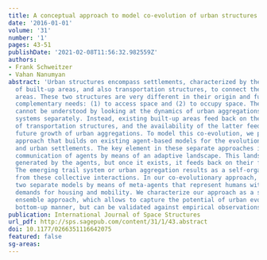 ```yaml
---
title: A conceptual approach to model co-evolution of urban structures
date: '2016-01-01'
volume: '31'
number: '1'
pages: 43-51
publishDate: '2021-02-08T11:56:32.982559Z'
authors:
- Frank Schweitzer
- Vahan Nanumyan
abstract: 'Urban structures encompass settlements, characterized by the spatial distribution
  of built-up areas, and also transportation structures, to connect these built-up
  areas. These two structures are very different in their origin and function, fulfilling
  complementary needs: (1) to access space and (2) to occupy space. Their evolution
  cannot be understood by looking at the dynamics of urban aggregations and transportation
  systems separately. Instead, existing built-up areas feed back on the further development
  of transportation structures, and the availability of the latter feeds back on the
  future growth of urban aggregations. To model this co-evolution, we propose an agent-based
  approach that builds on existing agent-based models for the evolution of trail systems
  and urban settlements. The key element in these separate approaches is a generalized
  communication of agents by means of an adaptive landscape. This landscape is only
  generated by the agents, but once it exists, it feeds back on their further actions.
  The emerging trail system or urban aggregation results as a self-organized structure
  from these collective interactions. In our co-evolutionary approach, we couple these
  two separate models by means of meta-agents that represent humans with their different
  demands for housing and mobility. We characterize our approach as a statistical
  ensemble approach, which allows to capture the potential of urban evolution in a
  bottom-up manner, but can be validated against empirical observations.'
publication: International Journal of Space Structures
url_pdf: http://sps.sagepub.com/content/31/1/43.abstract
doi: 10.1177/0266351116642075
featured: false
sg-areas:
---
```

